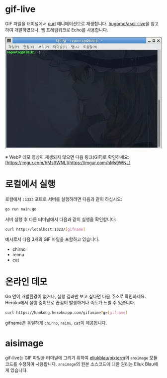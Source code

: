 # gif-live
GIF 파일을 터미널에서 [curl]() 애니메이션으로 재생합니다.
[hugomd/ascii-live](https://github.com/hugomd/ascii-live)을 참고하여 개발하였으나, 웹 프레임워크로 Echo를 사용합니다.

![데모 영상](demo.webp)

  ※ WebP 데모 영상이 재생되지 않으면 다음 링크(GIF)로 확인하세요: [https://imgur.com/hMs9WNL](https://imgur.com/hMs9WNL)

# 로컬에서 실행
로컬에서 `:1323` 포트로 서버를 실행하려면 다음과 같이 하십시오:
```bash
go run main.go
```

서버 실행 후 다른 터미널에서 다음과 같이 실행을 확인합니다:
```bash
curl http://localhost:1323/[gifname]
```

예시로서 다음 3개의 GIF 파일을 포함하고 있습니다.
 * chirno
 * reimu
 * cat

# 온라인 데모
Go 언어 개발환경이 없거나, 실행 결과만 보고 싶다면 다음 주소로 확인하세요. Heroku에서 실행 중이므로 끊김이 발생하거나 속도가 느릴 수 있습니다.
```bash
curl https://hamkong.herokuapp.com/gifanime?g=[gifname]
```

gifname은 동일하게 `chirno`, `reimu`, `cat`이 제공됩니다.

# aisimage
gif-live는 GIF 파일을 터미널에 그리기 위하여 [eliukblau/pixterm](https://github.com/eliukblau/pixterm)의 `ansimage` 모듈 코드를 수정하여 사용합니다.
`ansimage`의 원본 소스코드에 대한 권리는 Eliuk Blau에게 있습니다.
